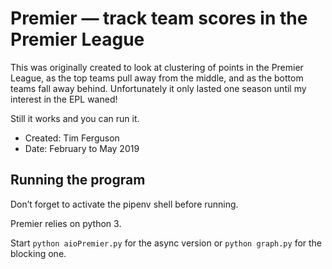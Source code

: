 # Premier — track team scores in the Premier League

This was originally created to look at clustering of points in the Premier League, as the top teams pull away from the middle, and as the bottom teams fall away behind. Unfortunately it only lasted one season until my interest in the EPL waned!

Still it works and you can run it.

+  Created: Tim Ferguson
+  Date: February to May 2019

## Running the program

Don’t forget to activate the pipenv shell before running. 

Premier relies on python 3.

Start <code>python aioPremier.py</code> for the async version or <code>python graph.py</code> for the blocking one.

